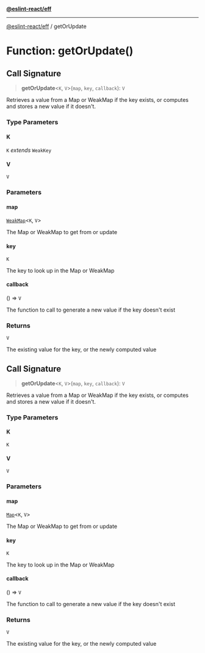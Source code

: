 [**@eslint-react/eff**](../README.md)

***

[@eslint-react/eff](../README.md) / getOrUpdate

# Function: getOrUpdate()

## Call Signature

> **getOrUpdate**\<`K`, `V`\>(`map`, `key`, `callback`): `V`

Retrieves a value from a Map or WeakMap if the key exists, or computes and stores a new value if it doesn't.

### Type Parameters

#### K

`K` *extends* `WeakKey`

#### V

`V`

### Parameters

#### map

[`WeakMap`](https://developer.mozilla.org/docs/Web/JavaScript/Reference/Global_Objects/WeakMap)\<`K`, `V`\>

The Map or WeakMap to get from or update

#### key

`K`

The key to look up in the Map or WeakMap

#### callback

() => `V`

The function to call to generate a new value if the key doesn't exist

### Returns

`V`

The existing value for the key, or the newly computed value

## Call Signature

> **getOrUpdate**\<`K`, `V`\>(`map`, `key`, `callback`): `V`

Retrieves a value from a Map or WeakMap if the key exists, or computes and stores a new value if it doesn't.

### Type Parameters

#### K

`K`

#### V

`V`

### Parameters

#### map

[`Map`](https://developer.mozilla.org/docs/Web/JavaScript/Reference/Global_Objects/Map)\<`K`, `V`\>

The Map or WeakMap to get from or update

#### key

`K`

The key to look up in the Map or WeakMap

#### callback

() => `V`

The function to call to generate a new value if the key doesn't exist

### Returns

`V`

The existing value for the key, or the newly computed value
